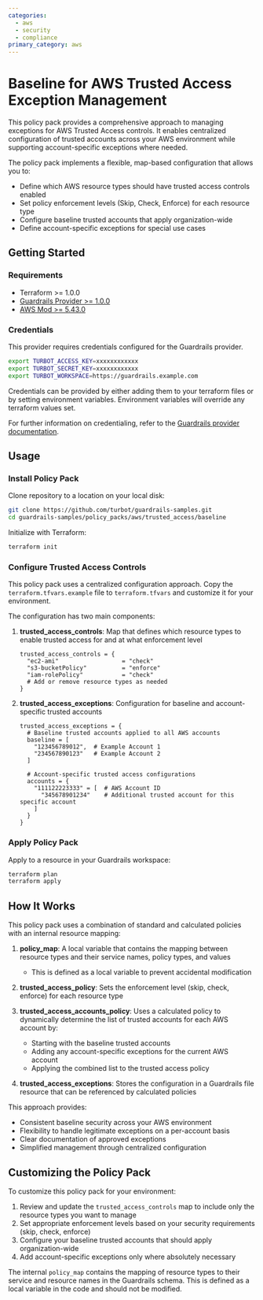 ```yaml
---
categories:
  - aws
  - security
  - compliance
primary_category: aws
---
```


# Baseline for AWS Trusted Access Exception Management

This policy pack provides a comprehensive approach to managing exceptions for AWS Trusted Access controls. It enables centralized configuration of trusted accounts across your AWS environment while supporting account-specific exceptions where needed.

The policy pack implements a flexible, map-based configuration that allows you to:
- Define which AWS resource types should have trusted access controls enabled
- Set policy enforcement levels (Skip, Check, Enforce) for each resource type
- Configure baseline trusted accounts that apply organization-wide
- Define account-specific exceptions for special use cases

## Getting Started

### Requirements

- Terraform >= 1.0.0
- [Guardrails Provider >= 1.0.0](https://turbot.com/guardrails/docs/reference/terraform/provider)
- [AWS Mod >= 5.43.0](https://turbot.com/guardrails/docs/mods/turbot/aws)

### Credentials

This provider requires credentials configured for the Guardrails provider.

```bash
export TURBOT_ACCESS_KEY=xxxxxxxxxxxx
export TURBOT_SECRET_KEY=xxxxxxxxxxxx
export TURBOT_WORKSPACE=https://guardrails.example.com
```

Credentials can be provided by either adding them to your terraform files or by setting environment variables.
Environment variables will override any terraform values set.

For further information on credentialing, refer to the [Guardrails provider documentation](https://turbot.com/guardrails/docs/reference/terraform/provider).

## Usage

### Install Policy Pack

Clone repository to a location on your local disk:

```bash
git clone https://github.com/turbot/guardrails-samples.git
cd guardrails-samples/policy_packs/aws/trusted_access/baseline
```

Initialize with Terraform:

```bash
terraform init
```

### Configure Trusted Access Controls

This policy pack uses a centralized configuration approach. Copy the `terraform.tfvars.example` file to `terraform.tfvars` and customize it for your environment.

The configuration has two main components:

1. **trusted_access_controls**: Map that defines which resource types to enable trusted access for and at what enforcement level
   ```hcl
   trusted_access_controls = {
     "ec2-ami"                  = "check"
     "s3-bucketPolicy"          = "enforce"
     "iam-rolePolicy"           = "check"
     # Add or remove resource types as needed
   }
   ```

2. **trusted_access_exceptions**: Configuration for baseline and account-specific trusted accounts
   ```hcl
   trusted_access_exceptions = {
     # Baseline trusted accounts applied to all AWS accounts
     baseline = [
       "123456789012",  # Example Account 1
       "234567890123"   # Example Account 2
     ]
     
     # Account-specific trusted access configurations
     accounts = {
       "111122223333" = [  # AWS Account ID
         "345678901234"    # Additional trusted account for this specific account
       ]
     }
   }
   ```

### Apply Policy Pack

Apply to a resource in your Guardrails workspace:

```bash
terraform plan
terraform apply
```

## How It Works

This policy pack uses a combination of standard and calculated policies with an internal resource mapping:

1. **policy_map**: A local variable that contains the mapping between resource types and their service names, policy types, and values
   - This is defined as a local variable to prevent accidental modification

2. **trusted_access_policy**: Sets the enforcement level (skip, check, enforce) for each resource type

3. **trusted_access_accounts_policy**: Uses a calculated policy to dynamically determine the list of trusted accounts for each AWS account by:
   - Starting with the baseline trusted accounts
   - Adding any account-specific exceptions for the current AWS account
   - Applying the combined list to the trusted access policy

4. **trusted_access_exceptions**: Stores the configuration in a Guardrails file resource that can be referenced by calculated policies

This approach provides:
- Consistent baseline security across your AWS environment
- Flexibility to handle legitimate exceptions on a per-account basis
- Clear documentation of approved exceptions
- Simplified management through centralized configuration

## Customizing the Policy Pack

To customize this policy pack for your environment:

1. Review and update the `trusted_access_controls` map to include only the resource types you want to manage
2. Set appropriate enforcement levels based on your security requirements (skip, check, enforce)
3. Configure your baseline trusted accounts that should apply organization-wide
4. Add account-specific exceptions only where absolutely necessary

The internal `policy_map` contains the mapping of resource types to their service and resource names in the Guardrails schema. This is defined as a local variable in the code and should not be modified.